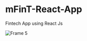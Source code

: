 # mFinT-React-App
Fintech App using React Js

![Frame 5](https://user-images.githubusercontent.com/65702027/162857707-fce2350a-520f-4e37-88d5-21191fe1bbce.png)
